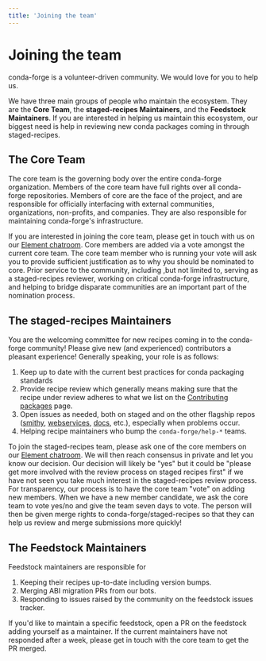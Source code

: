 ```yaml
---
title: 'Joining the team'
---
```


<a id="joining-the-team"></a>

# Joining the team

conda-forge is a volunteer-driven community. We would love for you to help us.

We have three
main groups of people who maintain the ecosystem. They are the **Core Team**, the
**staged-recipes Maintainers**, and the **Feedstock Maintainers**. If you are interested in
helping us maintain this ecosystem, our biggest need is help in reviewing new conda packages
coming in through staged-recipes.

<a id="the-core-team"></a>

## The Core Team

The core team is the governing body over the entire conda-forge
organization. Members of the core team have full rights over all conda-forge
repositories. Members of core are the face of the project, and are responsible
for officially interfacing with external communities, organizations, non-profits,
and companies. They are also responsible for maintaining conda-forge's infrastructure.

If you are interested in joining the core team, please get in touch with us on our
[Element chatroom](https://app.element.io/#/room/#conda-forge:matrix.org).
Core members are added via a vote amongst the current core team. The core team
member who is running your vote will ask you to provide sufficient justification
as to why you should be nominated to core. Prior service to the community, including
,but not limited to, serving as a staged-recipes reviewer, working on critical conda-forge
infrastructure, and helping to bridge disparate communities are an important part of
the nomination process.

<a id="the-staged-recipes-maintainers"></a>

## The staged-recipes Maintainers

You are the welcoming committee for new recipes coming in to the conda-forge
community! Please give new (and experienced) contributors a pleasant experience!
Generally speaking, your role is as follows:

1. Keep up to date with the current best practices for conda packaging standards
2. Provide recipe review which generally means making sure that the recipe
   under review adheres to what we list on the [Contributing packages](../maintainer/adding_pkgs.md#dev-contribute-pkgs) page.
3. Open issues as needed, both on staged and on the other flagship repos
   ([smithy](https://github.com/conda-forge/conda-smithy),
   [webservices](https://github.com/conda-forge/conda-forge-webservices),
   [docs](https://github.com/conda-forge/conda-forge.github.io), etc.),
   especially when problems occur.
4. Helping recipe maintainers who bump the `conda-forge/help-*` teams.

To join the staged-recipes team, please ask one of the core members on our
[Element chatroom](https://app.element.io/#/room/#conda-forge:matrix.org).
We will then reach consensus in private and let you know our decision.
Our decision will likely be "yes" but it could be "please get more involved
with the review process on staged recipes first" if we have not seen you
take much interest in the staged-recipes review process.
For transparency, our process is to have the core team "vote" on adding new
members. When we have a new member candidate, we ask the core team to vote
yes/no and give the team seven days to vote. The person will then be given merge
rights to conda-forge/staged-recipes so that they can help us review and merge
submissions more quickly!

<a id="the-feedstock-maintainers"></a>

## The Feedstock Maintainers

Feedstock maintainers are responsible for

1. Keeping their recipes up-to-date including version bumps.
2. Merging ABI migration PRs from our bots.
3. Responding to issues raised by the community on the feedstock issues tracker.

If you'd like to maintain a specific feedstock, open a PR on the feedstock adding
yourself as a maintainer. If the current maintainers have not responded after a week,
please get in touch with the core team to get the PR merged.
